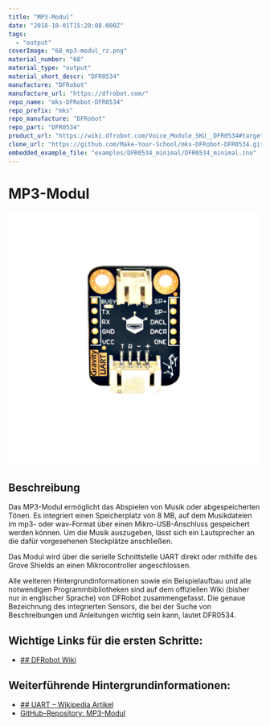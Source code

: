 ```yaml
---
title: "MP3-Modul"
date: "2018-10-01T15:20:08.000Z"
tags: 
  - "output"
coverImage: "68_mp3-modul_rz.png"
material_number: "68"
material_type: "output"
material_short_descr: "DFR0534"
manufacture: "DFRobot"
manufacture_url: "https://dfrobot.com/"
repo_name: "mks-DFRobot-DFR0534"
repo_prefix: "mks"
repo_manufacture: "DFRobot"
repo_part: "DFR0534"
product_url: "https://wiki.dfrobot.com/Voice_Module_SKU__DFR0534#target_0"
clone_url: "https://github.com/Make-Your-School/mks-DFRobot-DFR0534.git"
embedded_example_file: "examples/DFR0534_minimal/DFR0534_minimal.ino"
---
```



# MP3-Modul

![MP3-Modul](./68_mp3-modul_rz.png)

## Beschreibung
Das MP3-Modul ermöglicht das Abspielen von Musik oder abgespeicherten Tönen. Es integriert einen Speicherplatz von 8 MB, auf dem Musikdateien im mp3- oder wav-Format über einen Mikro-USB-Anschluss gespeichert werden können. Um die Musik auszugeben, lässt sich ein Lautsprecher an die dafür vorgesehenen Steckplätze anschließen.

Das Modul wird über die serielle Schnittstelle UART direkt oder mithilfe des Grove Shields an einen Mikrocontroller angeschlossen.

Alle weiteren Hintergrundinformationen sowie ein Beispielaufbau und alle notwendigen Programmbibliotheken sind auf dem offiziellen Wiki (bisher nur in englischer Sprache) von DFRobot zusammengefasst. Die genaue Bezeichnung des integrierten Sensors, die bei der Suche von Beschreibungen und Anleitungen wichtig sein kann, lautet DFR0534.


<!-- currently no valid example available...
## Beispiel

schau dir das Minimal-Beispiel an:

```c++:public/mks/parts/mks-DFRobot-DFR0534/examples/DFR0534_minimal/DFR0534_minimal.ino
// look in the linked file.
```
-->

<!-- infolist -->

## Wichtige Links für die ersten Schritte:

- [## DFRobot Wiki](https://wiki.dfrobot.com/Voice_Module_SKU__DFR0534#target_0)

## Weiterführende Hintergrundinformationen:

- [## UART – Wikipedia Artikel](https://de.wikipedia.org/wiki/Universal_Asynchronous_Receiver_Transmitter)
- [GitHub-Repository: MP3-Modul](https://github.com/s-light/MYS__68-MP3-Modul/blob/master/DFR0534/README.md)



